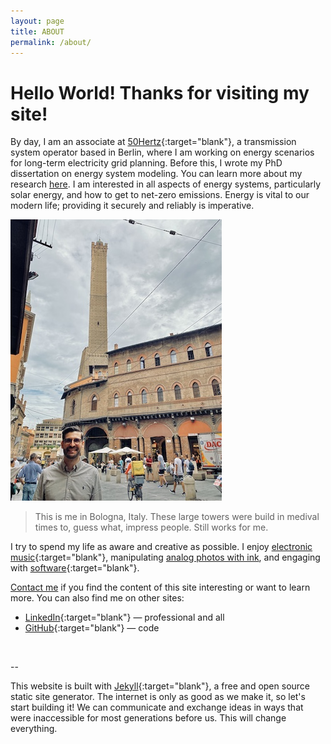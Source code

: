 ```yaml
---
layout: page
title: ABOUT
permalink: /about/
---
```


# Hello World! Thanks for visiting my site! 

By day, I am an associate at [50Hertz](https://www.50hertz.com/en/){:target="blank"}, a transmission system operator based in Berlin, where I am working on energy scenarios for long-term electricity grid planning. Before this, I wrote my PhD dissertation on energy system modeling. You can learn more about my research [here](/research/). I am interested in all aspects of energy systems, particularly solar energy, and how to get to net-zero emissions. Energy is vital to our modern life; providing it securely and reliably is imperative.

![Me in front of a high medival tower in Bologna, Italy](/data/martin2.jpg)

> This is me in Bologna, Italy. These large towers were build in medival times to, guess what, impress people. Still works for me. 


I try to spend my life as aware and creative as possible. I enjoy [electronic music](https://soundcloud.com/0_k/){:target="blank"}, manipulating [analog photos with ink](/scratch/), and engaging with [software](https://github.com/0-k){:target="blank"}.

[Contact me](/contact) if you find the content of this site interesting or want to learn more. You can also find me on other sites:


* [LinkedIn](https://www.linkedin.com/in/martin-klein-){:target="blank"} — professional and all
* [GitHub](https://github.com/0-k){:target="blank"} — code

<br>

--

This website is built with [Jekyll](https://jekyllrb.com/){:target="blank"}, a free and open source static site generator. The internet is only as good as we make it, so let's start building it! We can communicate and exchange ideas in ways that were inaccessible for most generations before us. This will change everything.
